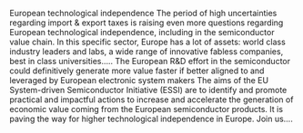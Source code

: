 European technological independence
The period of high uncertainties regarding import & export taxes is raising even more questions regarding European technological independence, including in the semiconductor value chain. 
In this specific sector, Europe has a lot of assets: world class industry leaders and labs, a wide range of innovative fabless companies, best in class universities…..
The European R&D effort in the semiconductor could definitively generate more value faster if better aligned to and leveraged by European electronic system makers
The aims of the EU System-driven Semiconductor Initiative (ESSI) are to identify and promote practical and impactful actions to increase and accelerate the generation of economic value coming from the European semiconductor products. It is paving the way for higher technological independence in Europe.
Join us….
